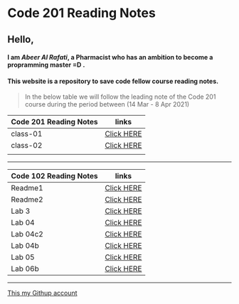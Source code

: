 
#  Code 201 Reading Notes 

## Hello, 

#### I am *Abeer Al Rafati*, a Pharmacist who has an ambition to become a propramming master =D .


#### This website is a repository to save code fellow course reading notes.

> In the below table we will follow the leading note of the Code 201 course during the period between (14 Mar - 8 Apr 2021)



| Code 201 Reading Notes                 |      links                                                           |
| -------------------------------------  | ---------------------------------------------------------------------|
|   class-01                             |[Click HERE]( https://abeeral-rafati.github.io/Read_Note/class-01)    |
|   class-02                             |[Click HERE]( https://abeeral-rafati.github.io/Read_Note/class-02)    |
|                                        |                                                                      |


---------------------------------------------


| Code 102 Reading Notes                 |      links                                                           |
| -------------------------------------  | ---------------------------------------------------------------------|
| Readme1                                |[Click HERE]( https://abeeral-rafati.github.io/Read_Note/Readme1)     |
| Readme2                                |[Click HERE](https://abeeral-rafati.github.io/Read_Note/Readme2)      |
| Lab 3                                  |[Click HERE](https://abeeral-rafati.github.io/Read_Note/Readme_lab3)  |
| Lab 04                                 |[Click HERE](https://abeeral-rafati.github.io/Read_Note/Read_04)      |
| Lab 04c2                               |[Click HERE](https://abeeral-rafati.github.io/Read_Note/Read_04c2)    |
| Lab 04b                                |[Click HERE](https://abeeral-rafati.github.io/Read_Note/Read_04b)     |
| Lab 05                                 |[Click HERE](https://abeeral-rafati.github.io/Read_Note/Read_05)      |
| Lab 06b                                |[Click HERE](https://abeeral-rafati.github.io/Read_Note/Read_06b)     |


-------------------------------------------------


[This my Githup account](https://github.com/AbeerAl-Rafati) 